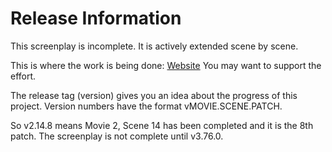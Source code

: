 # Release Information

This screenplay is incomplete.
It is actively extended scene by scene.

This is where the work is being done: [Website](https://github.com/martamusikmaschine/lord-of-the-rings-screenplay)
You may want to support the effort.

The release tag (version) gives you an idea about the progress of this project.
Version numbers have the format vMOVIE.SCENE.PATCH.

So v2.14.8 means Movie 2, Scene 14 has been completed and it is the 8th patch.
The screenplay is not complete until v3.76.0.
